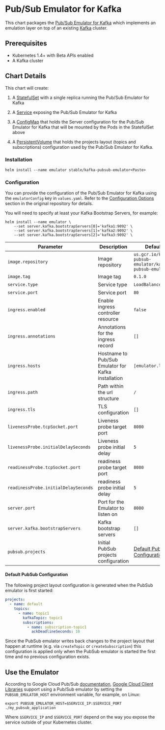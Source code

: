 # Pub/Sub Emulator for Kafka

This chart packages the [Pub/Sub Emulator for Kafka](https://github.com/GoogleCloudPlatform/kafka-pubsub-emulator) which implements an emulation layer on top of an existing [Kafka](https://kafka.apache.org/) cluster.

## Prerequisites

* Kubernetes 1.4+ with Beta APIs enabled
* A Kafka cluster

## Chart Details

This chart will create:

1. A [StatefulSet](https://kubernetes.io/docs/concepts/workloads/controllers/statefulset/) with a single replica running the Pub/Sub Emulator for Kafka

2. A [Service](https://kubernetes.io/docs/concepts/services-networking/service/) exposing the Pub/Sub Emulator for Kafka

3. A [ConfigMap](https://kubernetes.io/docs/tutorials/configuration/) that holds the Server configuration for the Pub/Sub Emulator for Kafka that will be mounted by the Pods in the StatefulSet above

4. A [PersistentVolume](https://kubernetes.io/docs/concepts/storage/persistent-volumes/) that holds the projects layout (topics and subscriptions) configuration used by the Pub/Sub Emulator for Kafka. 

### Installation

```shell
helm install --name emulator stable/kafka-pubsub-emulator<Paste>
```

### Configuration

You can provide the configuration of the Pub/Sub Emulator for Kafka using the `emulatorConfig` key in `values.yaml`. Refer to the [Configuration Options](https://github.com/GoogleCloudPlatform/kafka-pubsub-emulator#configuration-options) section in the original repository for details.

You will need to specify at least your Kafka Bootstrap Servers, for example:

```shell
helm install --name emulator \
    --set server.kafka.bootstrapServers[0]='kafka1:9092' \
    --set server.kafka.bootstrapServers[1]='kafka2:9092' \
    --set server.kafka.bootstrapServers[2]='kafka3:9092' \
```

|Parameter|Description|Default|
| - | - | - |
| `image.repository` | Image repository | `us.gcr.io/kafka-pubsub-emulator/kafka-pubsub-emulator`
| `image.tag` | Image tag | `0.1.0`
| `service.type` | Service type | `LoadBalancer`
| `service.port` | Service port | `80`
| `ingress.enabled` | Enable ingress controller resource | `false`
| `ingress.annotations` | Annotations for the ingress record | `[]`
| `ingress.hosts` | Hostname to Pub/Sub Emulator for Kafka installation | `[emulator.local]`
| `ingress.path` | Path within the url structure | `/`
| `ingress.tls ` | TLS configuration | `[]`
| `livenessProbe.tcpSocket.port`| Liveness probe target port | `8080`
| `livenessProbe.initialDelaySeconds`| Liveness probe initial delay | `5`
| `readinessProbe.tcpSocket.port`| readiness probe target port | `8080`
| `readinessProbe.initialDelaySeconds`| readiness probe initial delay | `5`
| `server.port` | Port for the Emulator to listen on | `8080`
| `server.kafka.bootstrapServers` | Kafka bootstrap servers | `[]`
| `pubsub.projects` | Initial PubSub projects configuration | [Default PubSub Configuration](#markdown-header-default-pubsub-configuration)

#### Default PubSub Configuration
The following project layout configuration is generated when the PubSub emulator is first started:

```yaml
projects:
  - name: default
    topics:
      - name: topic1
        kafkaTopic: topic1
        subscriptions:
          - name: subscription-topic1
            ackDeadlineSeconds: 10
```

Since the PubSub emulator writes back changes to the project layout that happen at runtime (e.g. via `createTopic` or `createSubscription`) this configuration is applied only when the PubSub emulator is started the first time and no previous configuration exists.

## Use the Emulator

According to Google Cloud Pub/Sub
[documentation](https://cloud.google.com/pubsub/docs/emulator), [Google Cloud Client Libraries](https://cloud.google.com/pubsub/docs/reference/libraries#gcloud-libraries) support using a Pub/Sub emulator by setting the `PUBSUB_EMULATOR_HOST` environment variable, for example, on Linux:

```shell
export PUBSUB_EMULATOR_HOST=$SERVICE_IP:$SERVICE_PORT
./my_pubsub_application
```

Where `$SERVICE_IP` and `$SERVICE_PORT` depend on the way you expose the
service outside of your Kubernetes cluster.
